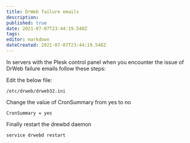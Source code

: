 ```yaml
---
title: DrWeb failure emails
description: 
published: true
date: 2021-07-07T23:44:19.548Z
tags: 
editor: markdown
dateCreated: 2021-07-07T23:44:19.548Z
---
```


In servers with the Plesk control panel when you encounter the issue of DrWeb failure emails follow these steps:

Edit the  below file:

```
/etc/drweb/drweb32.ini

```
Change the value of CronSummary from yes to no

```
CronSummary = yes
```

Finally restart the drewbd daemon

```
service drwebd restart
```